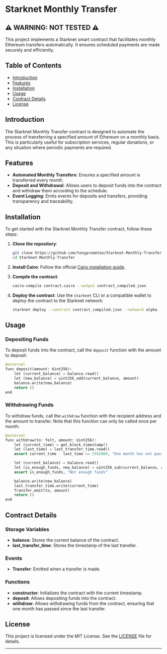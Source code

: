 # Starknet Monthly Transfer

## ⚠️ WARNING: NOT TESTED ⚠️

This project implements a Starknet smart contract that facilitates monthly Ethereum transfers automatically. It ensures scheduled payments are made securely and efficiently.

## Table of Contents

- [Introduction](#introduction)
- [Features](#features)
- [Installation](#installation)
- [Usage](#usage)
- [Contract Details](#contract-details)
- [License](#license)

## Introduction

The Starknet Monthly Transfer contract is designed to automate the process of transferring a specified amount of Ethereum on a monthly basis. This is particularly useful for subscription services, regular donations, or any situation where periodic payments are required.

## Features

- **Automated Monthly Transfers**: Ensures a specified amount is transferred every month.
- **Deposit and Withdrawal**: Allows users to deposit funds into the contract and withdraw them according to the schedule.
- **Event Logging**: Emits events for deposits and transfers, providing transparency and traceability.

## Installation

To get started with the Starknet Monthly Transfer contract, follow these steps:

1. **Clone the repository**:
   ```bash
   git clone https://github.com/tonyprometeo/Starknet-Monthly-Transfer.git
   cd Starknet-Monthly-Transfer
   ```

2. **Install Cairo**:
   Follow the official [Cairo installation guide](https://www.cairo-lang.org/docs/quickstart.html).

3. **Compile the contract**:
   ```bash
   cairo-compile contract.cairo --output contract_compiled.json
   ```

4. **Deploy the contract**:
   Use the `starknet` CLI or a compatible wallet to deploy the contract to the Starknet network:
   ```bash
   starknet deploy --contract contract_compiled.json --network alpha
   ```

## Usage

### Depositing Funds

To deposit funds into the contract, call the `deposit` function with the amount to deposit:

```python
@external
func deposit(amount: Uint256):
    let (current_balance) = balance.read()
    let (new_balance) = uint256_add(current_balance, amount)
    balance.write(new_balance)
    return ()
end
```

### Withdrawing Funds

To withdraw funds, call the `withdraw` function with the recipient address and the amount to transfer. Note that this function can only be called once per month:

```python
@external
func withdraw(to: felt, amount: Uint256):
    let (current_time) = get_block_timestamp()
    let (last_time) = last_transfer_time.read()
    assert current_time - last_time >= 2592000, "One month has not passed since the last transfer"

    let (current_balance) = balance.read()
    let (is_enough_funds, new_balance) = uint256_sub(current_balance, amount)
    assert is_enough_funds, "Not enough funds"

    balance.write(new_balance)
    last_transfer_time.write(current_time)
    Transfer.emit(to, amount)
    return ()
end
```

## Contract Details

### Storage Variables

- **balance**: Stores the current balance of the contract.
- **last_transfer_time**: Stores the timestamp of the last transfer.

### Events

- **Transfer**: Emitted when a transfer is made.

### Functions

- **constructor**: Initializes the contract with the current timestamp.
- **deposit**: Allows depositing funds into the contract.
- **withdraw**: Allows withdrawing funds from the contract, ensuring that one month has passed since the last transfer.

## License

This project is licensed under the MIT License. See the [LICENSE](LICENSE) file for details.

---

